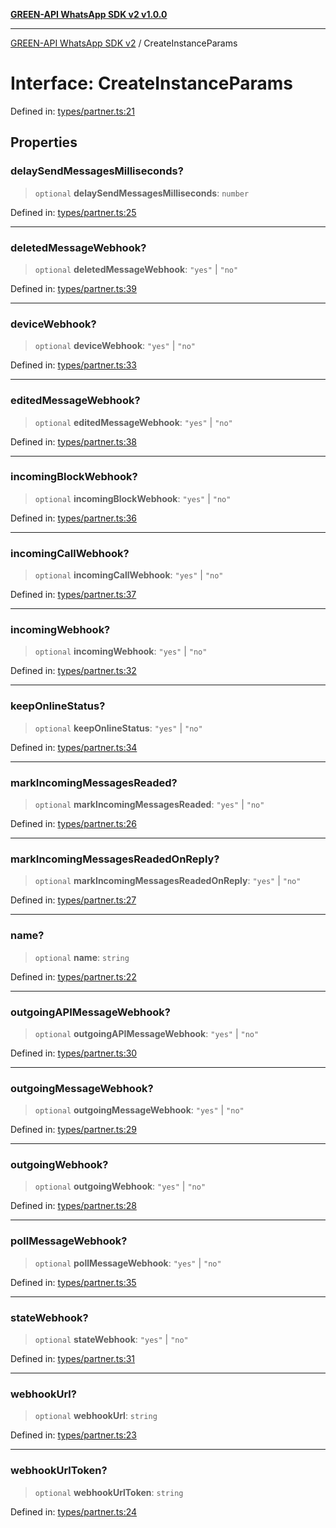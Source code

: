 [**GREEN-API WhatsApp SDK v2 v1.0.0**](../README.md)

***

[GREEN-API WhatsApp SDK v2](../globals.md) / CreateInstanceParams

# Interface: CreateInstanceParams

Defined in: [types/partner.ts:21](https://github.com/green-api/whatsapp-api-client-js-v2/blob/6c31521abaa4e85365f3538298181cae99417bce/src/types/partner.ts#L21)

## Properties

### delaySendMessagesMilliseconds?

> `optional` **delaySendMessagesMilliseconds**: `number`

Defined in: [types/partner.ts:25](https://github.com/green-api/whatsapp-api-client-js-v2/blob/6c31521abaa4e85365f3538298181cae99417bce/src/types/partner.ts#L25)

***

### deletedMessageWebhook?

> `optional` **deletedMessageWebhook**: `"yes"` \| `"no"`

Defined in: [types/partner.ts:39](https://github.com/green-api/whatsapp-api-client-js-v2/blob/6c31521abaa4e85365f3538298181cae99417bce/src/types/partner.ts#L39)

***

### deviceWebhook?

> `optional` **deviceWebhook**: `"yes"` \| `"no"`

Defined in: [types/partner.ts:33](https://github.com/green-api/whatsapp-api-client-js-v2/blob/6c31521abaa4e85365f3538298181cae99417bce/src/types/partner.ts#L33)

***

### editedMessageWebhook?

> `optional` **editedMessageWebhook**: `"yes"` \| `"no"`

Defined in: [types/partner.ts:38](https://github.com/green-api/whatsapp-api-client-js-v2/blob/6c31521abaa4e85365f3538298181cae99417bce/src/types/partner.ts#L38)

***

### incomingBlockWebhook?

> `optional` **incomingBlockWebhook**: `"yes"` \| `"no"`

Defined in: [types/partner.ts:36](https://github.com/green-api/whatsapp-api-client-js-v2/blob/6c31521abaa4e85365f3538298181cae99417bce/src/types/partner.ts#L36)

***

### incomingCallWebhook?

> `optional` **incomingCallWebhook**: `"yes"` \| `"no"`

Defined in: [types/partner.ts:37](https://github.com/green-api/whatsapp-api-client-js-v2/blob/6c31521abaa4e85365f3538298181cae99417bce/src/types/partner.ts#L37)

***

### incomingWebhook?

> `optional` **incomingWebhook**: `"yes"` \| `"no"`

Defined in: [types/partner.ts:32](https://github.com/green-api/whatsapp-api-client-js-v2/blob/6c31521abaa4e85365f3538298181cae99417bce/src/types/partner.ts#L32)

***

### keepOnlineStatus?

> `optional` **keepOnlineStatus**: `"yes"` \| `"no"`

Defined in: [types/partner.ts:34](https://github.com/green-api/whatsapp-api-client-js-v2/blob/6c31521abaa4e85365f3538298181cae99417bce/src/types/partner.ts#L34)

***

### markIncomingMessagesReaded?

> `optional` **markIncomingMessagesReaded**: `"yes"` \| `"no"`

Defined in: [types/partner.ts:26](https://github.com/green-api/whatsapp-api-client-js-v2/blob/6c31521abaa4e85365f3538298181cae99417bce/src/types/partner.ts#L26)

***

### markIncomingMessagesReadedOnReply?

> `optional` **markIncomingMessagesReadedOnReply**: `"yes"` \| `"no"`

Defined in: [types/partner.ts:27](https://github.com/green-api/whatsapp-api-client-js-v2/blob/6c31521abaa4e85365f3538298181cae99417bce/src/types/partner.ts#L27)

***

### name?

> `optional` **name**: `string`

Defined in: [types/partner.ts:22](https://github.com/green-api/whatsapp-api-client-js-v2/blob/6c31521abaa4e85365f3538298181cae99417bce/src/types/partner.ts#L22)

***

### outgoingAPIMessageWebhook?

> `optional` **outgoingAPIMessageWebhook**: `"yes"` \| `"no"`

Defined in: [types/partner.ts:30](https://github.com/green-api/whatsapp-api-client-js-v2/blob/6c31521abaa4e85365f3538298181cae99417bce/src/types/partner.ts#L30)

***

### outgoingMessageWebhook?

> `optional` **outgoingMessageWebhook**: `"yes"` \| `"no"`

Defined in: [types/partner.ts:29](https://github.com/green-api/whatsapp-api-client-js-v2/blob/6c31521abaa4e85365f3538298181cae99417bce/src/types/partner.ts#L29)

***

### outgoingWebhook?

> `optional` **outgoingWebhook**: `"yes"` \| `"no"`

Defined in: [types/partner.ts:28](https://github.com/green-api/whatsapp-api-client-js-v2/blob/6c31521abaa4e85365f3538298181cae99417bce/src/types/partner.ts#L28)

***

### pollMessageWebhook?

> `optional` **pollMessageWebhook**: `"yes"` \| `"no"`

Defined in: [types/partner.ts:35](https://github.com/green-api/whatsapp-api-client-js-v2/blob/6c31521abaa4e85365f3538298181cae99417bce/src/types/partner.ts#L35)

***

### stateWebhook?

> `optional` **stateWebhook**: `"yes"` \| `"no"`

Defined in: [types/partner.ts:31](https://github.com/green-api/whatsapp-api-client-js-v2/blob/6c31521abaa4e85365f3538298181cae99417bce/src/types/partner.ts#L31)

***

### webhookUrl?

> `optional` **webhookUrl**: `string`

Defined in: [types/partner.ts:23](https://github.com/green-api/whatsapp-api-client-js-v2/blob/6c31521abaa4e85365f3538298181cae99417bce/src/types/partner.ts#L23)

***

### webhookUrlToken?

> `optional` **webhookUrlToken**: `string`

Defined in: [types/partner.ts:24](https://github.com/green-api/whatsapp-api-client-js-v2/blob/6c31521abaa4e85365f3538298181cae99417bce/src/types/partner.ts#L24)
